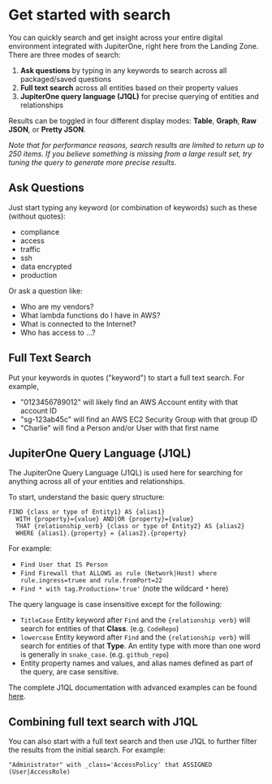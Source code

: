 # Get started with search

You can quickly search and get insight across your entire digital environment
integrated with JupiterOne, right here from the Landing Zone. There are three
modes of search:

1. **Ask questions** by typing in any keywords to search across all packaged/saved questions
2. **Full text search** across all entities based on their property values
3. **JupiterOne query language (J1QL)** for precise querying of entities and relationships

Results can be toggled in four different display modes: **Table**, **Graph**,
**Raw JSON**, or **Pretty JSON**.

_Note that for performance reasons, search results are limited to return up to
250 items. If you believe something is missing from a large result set, try
tuning the query to generate more precise results._

## Ask Questions

Just start typing any keyword (or combination of keywords) such as these
(without quotes):

- compliance
- access
- traffic
- ssh
- data encrypted
- production

Or ask a question like:

- Who are my vendors?
- What lambda functions do I have in AWS?
- What is connected to the Internet?
- Who has access to ...?

## Full Text Search

Put your keywords in quotes ("keyword") to start a full text search. For example,

- "0123456789012" will likely find an AWS Account entity with that account ID
- "sg-123ab45c" will find an AWS EC2 Security Group with that group ID
- "Charlie" will find a Person and/or User with that first name

## JupiterOne Query Language (J1QL)

The JupiterOne Query Language (J1QL) is used here for searching for anything
across all of your entities and relationships.

To start, understand the basic query structure:

```j1ql
FIND {class or type of Entity1} AS {alias1}
  WITH {property}={value} AND|OR {property}={value}
  THAT {relationship_verb} {class or type of Entity2} AS {alias2}
  WHERE {alias1}.{property} = {alias2}.{property}
```

For example:

- `Find User that IS Person`
- `Find Firewall that ALLOWS as rule (Network|Host) where rule.ingress=truee and rule.fromPort=22`
- `Find * with tag.Production='true'` (note the wildcard `*` here)

The query language is case insensitive except for the following:

- `TitleCase` Entity keyword after `Find` and the `{relationship verb}` will
  search for entities of that **Class**. (e.g. `CodeRepo`)
- `lowercase` Entity keyword after `Find` and the `{relationship verb}` will
  search for entities of that **Type**. An entity type with more than one word
  is generally in `snake_case`. (e.g. `github_repo`)
- Entity property names and values, and alias names defined as part of the query,
  are case sensitive.

The complete J1QL documentation with advanced examples can be found [here][1].

[1]: ../docs/jupiterone-query-language.md

## Combining full text search with J1QL

You can also start with a full text search and then use J1QL to further filter
the results from the initial search. For example:

```j1ql
"Administrator" with _class='AccessPolicy' that ASSIGNED (User|AccessRole)
```